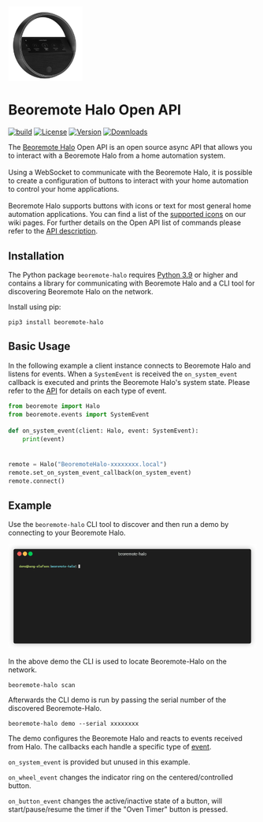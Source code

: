 
[<img src="https://github.com/bang-olufsen/beoremote-halo/raw/main/docs/images/Beoremote_Halo.png" width="30%">](https://www.bang-olufsen.com/en/us/accessories/beoremote-halo)
# Beoremote Halo Open API
[![build](https://github.com/bang-olufsen/beoremote-halo/actions/workflows/ci.yaml/badge.svg?branch=main)](https://github.com/bang-olufsen/beoremote-halo/actions/workflows/ci.yaml)
[![License](https://img.shields.io/badge/license-MIT-green)](./LICENSE)
[![Version](https://img.shields.io/pypi/v/beoremote-halo?color=g)](https://pypi.org/project/beoremote-halo)
[![Downloads](https://img.shields.io/pypi/dm/beoremote-halo)](https://pypi.org/project/beoremote-halo)


The [Beoremote Halo](https://www.bang-olufsen.com/en/us/accessories/beoremote-halo) Open API is an open source async API that allows you to interact with a Beoremote Halo from a home automation system.
<br />
<br />
Using a WebSocket to communicate with the Beoremote Halo, it is possible to create a configuration of buttons to interact with your home automation to control your home applications.
<br />
<br />
Beoremote Halo supports buttons with icons or text for most general home automation applications.
You can find a list of the [supported icons](https://github.com/bang-olufsen/beoremote-halo/wiki/Icons) on our wiki pages.
For further details on the Open API list of commands please refer to the [API description](https://bang-olufsen.github.io/beoremote-halo/).
<br />


## Installation
The Python package `beoremote-halo` requires [Python 3.9](https://www.python.org/downloads/) or higher and contains a library for communicating with Beoremote Halo and a CLI tool for discovering Beoremote Halo on the network.

Install using pip:
```
pip3 install beoremote-halo
```

## Basic Usage
In the following example a client instance connects to Beoremote Halo and listens for events. When a `SystemEvent` is received the `on_system_event` callback is executed and prints the Beoremote Halo's system state. Please refer to the [API](https://bang-olufsen.github.io/beoremote-halo) for details on each type of event.
```python
from beoremote import Halo
from beoremote.events import SystemEvent

def on_system_event(client: Halo, event: SystemEvent):
    print(event)


remote = Halo("BeoremoteHalo-xxxxxxxx.local")
remote.set_on_system_event_callback(on_system_event)
remote.connect()
```

## Example
Use the `beoremote-halo` CLI tool to discover and then run a demo by connecting to your Beoremote Halo.

<img src="https://github.com/bang-olufsen/beoremote-halo/raw/main/docs/images/beoremote-halo-demo.gif">

In the above demo the CLI is used to locate Beoremote-Halo on the network.
```
beoremote-halo scan
```
Afterwards the CLI demo is run by passing the serial number of the discovered Beoremote-Halo.
```
beoremote-halo demo --serial xxxxxxxx
```
The demo configures the Beoremote Halo and reacts to events received from Halo. The callbacks each handle a specific type of [event](https://bang-olufsen.github.io/beoremote-halo/#message-event).

`on_system_event` is provided but unused in this example.

`on_wheel_event` changes the indicator ring on the centered/controlled button.

`on_button_event` changes the active/inactive state of a button, will start/pause/resume the timer if the "Oven Timer" button is pressed.
